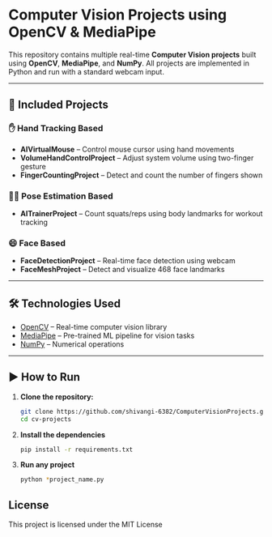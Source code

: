 # Computer Vision Projects using OpenCV & MediaPipe

This repository contains multiple real-time **Computer Vision projects** built using **OpenCV**, **MediaPipe**, and **NumPy**. All projects are implemented in Python and run with a standard webcam input.

---

## 📂 Included Projects

### ✋ Hand Tracking Based
- **AIVirtualMouse** – Control mouse cursor using hand movements
- **VolumeHandControlProject** – Adjust system volume using two-finger gesture
- **FingerCountingProject** – Detect and count the number of fingers shown

### 🧍‍♂️ Pose Estimation Based
- **AITrainerProject** – Count squats/reps using body landmarks for workout tracking

### 😄 Face Based
- **FaceDetectionProject** – Real-time face detection using webcam
- **FaceMeshProject** – Detect and visualize 468 face landmarks

---

## 🛠️ Technologies Used

- [OpenCV](https://opencv.org/) – Real-time computer vision library
- [MediaPipe](https://mediapipe.dev/) – Pre-trained ML pipeline for vision tasks
- [NumPy](https://numpy.org/) – Numerical operations

---

## ▶️ How to Run

1. **Clone the repository:**
   ```bash
   git clone https://github.com/shivangi-6382/ComputerVisionProjects.git
   cd cv-projects
2. **Install the dependencies**
   ```bash
   pip install -r requirements.txt
    ```
3. **Run any project**
   ```bash
   python *project_name.py
   ```
## License
This project is licensed under the MIT License

